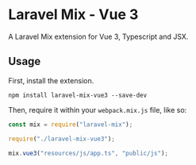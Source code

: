 # Laravel Mix - Vue 3

A Laravel Mix extension for Vue 3, Typescript and JSX.

## Usage

First, install the extension.

```
npm install laravel-mix-vue3 --save-dev
```

Then, require it within your `webpack.mix.js` file, like so:

```js
const mix = require("laravel-mix");

require("./laravel-mix-vue3");

mix.vue3("resources/js/app.ts", "public/js");
```

